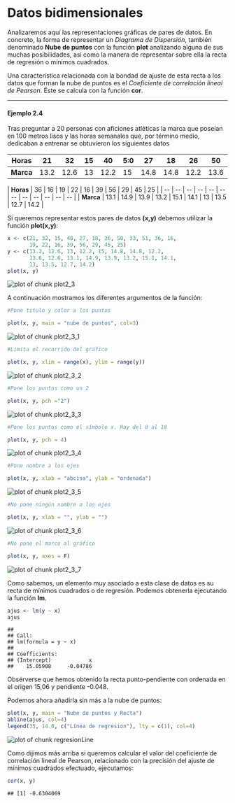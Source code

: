 
# Datos bidimensionales

Analizaremos aquí las representaciones gráficas de pares de datos. En concreto, la forma de representar un _Diagrama de Dispersión_, también denominado __Nube de puntos__ con la función __plot__ analizando alguna de sus muchas posibilidades, así como la manera de representar sobre ella la recta de regresión o mínimos cuadrados.

Una característica relacionada con la bondad de ajuste de esta recta a los datos que forman la nube de puntos es el _Coeficiente de correlación lineal de Pearson_. Éste se calcula con la función __cor__.

---
#### Ejemplo 2.4

Tras preguntar a 20 personas con aficiones atléticas la marca que poseían en 100 metros lisos y las horas semanales que, por término medio, dedicaban a entrenar se obtuvieron los siguientes datos


| __Horas__ | 21 | 32 | 15 | 40 | 5:0 | 27 | 18 | 26 | 50 | 33 | 51 |
| -- | -- | -- | -- | -- | -- | -- | -- | -- | -- | -- | -- |
| __Marca__ | 13.2 | 12.6 | 13 | 12.2 | 15 | 14.8 | 14.8 | 12.2 | 13.6 | 12.6 |

| __Horas__ | 36 | 16 | 19 | 22 | 16 | 39 | 56 | 29 | 45 | 25 | 
| -- | -- | -- | -- | -- | -- | -- | -- | -- | -- | -- | -- |
| __Marca__ | 13.1 | 14.9 | 13.9 | 13.2 | 15.1 | 14.1 | 13 | 13.5 | 12.7 | 14.2 |


Si queremos representar estos pares de datos __(x,y)__ debemos utilizar la función __plot(x,y)__:


```r
x <- c(21, 32, 15, 40, 27, 18, 26, 50, 33, 51, 36, 16,
       19, 22, 16, 39, 56, 29, 45, 25)
y <- c(13.2, 12.6, 13, 12.2, 15, 14.8, 14.8, 12.2, 
       13.6, 12.6, 13.1, 14.9, 13.9, 13.2, 15.1, 14.1, 
       13, 13.5, 12.7, 14.2)
plot(x, y)
```

![plot of chunk plot2_3](figure/plot2_3-1.png)

A continuación mostramos los diferentes argumentos de la función:


```r
#Pone titulo y color a los puntos

plot(x, y, main = "nube de puntos", col=3)
```

![plot of chunk plot2_3_1](figure/plot2_3_1-1.png)


```r
#Limita el recorrido del gráfico

plot(x, y, xlim = range(x), ylim = range(y))
```

![plot of chunk plot2_3_2](figure/plot2_3_2-1.png)


```r
#Pone los puntos como un 2

plot(x, y, pch ="2")
```

![plot of chunk plot2_3_3](figure/plot2_3_3-1.png)



```r
#Pone los puntos como el símbolo x. Hay del 0 al 18

plot(x, y, pch = 4)
```

![plot of chunk plot2_3_4](figure/plot2_3_4-1.png)


```r
#Pone nombre a los ejes

plot(x, y, xlab = "abcisa", ylab = "ordenada")
```

![plot of chunk plot2_3_5](figure/plot2_3_5-1.png)


```r
#No pone ningún nombre a los ejes

plot(x, y, xlab = "", ylab = "")
```

![plot of chunk plot2_3_6](figure/plot2_3_6-1.png)


```r
#No pone el marco al gráfico

plot(x, y, axes = F)
```

![plot of chunk plot2_3_7](figure/plot2_3_7-1.png)

Como sabemos, un elemento muy asociado a esta clase de datos es su recta de mínimos cuadrados o de regresión. Podemos obtenerla ejecutando la función __lm__. 


```r
ajus <- lm(y ~ x)
ajus
```

```
## 
## Call:
## lm(formula = y ~ x)
## 
## Coefficients:
## (Intercept)            x  
##    15.05908     -0.04786
```
Obsérverse que hemos obtenido la recta punto-pendiente con ordenada en el origen 15,06 y pendiente -0.048.

Podemos ahora añadirla sin más a la nube de puntos:


```r
plot(x, y, main = "Nube de puntos y Recta")
abline(ajus, col=4)
legend(35, 14.6, c("Línea de regresión"), lty = c(1), col=4)
```

![plot of chunk regresionLine](figure/regresionLine-1.png)

Como dijimos más arriba si queremos calcular el valor del coeficiente de correlación lineal de Pearson, relacionado con la precisión del ajuste de mínimos cuadrados efectuado, ejecutamos:


```r
cor(x, y)
```

```
## [1] -0.6304069
```

